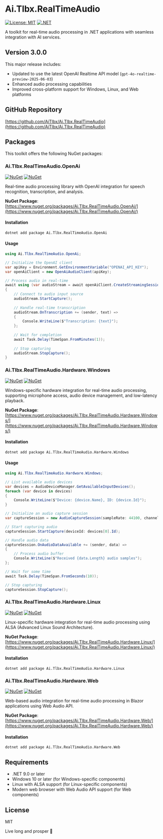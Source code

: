 # Ai.Tlbx.RealTimeAudio

[![License: MIT](https://img.shields.io/badge/License-MIT-yellow.svg)](https://opensource.org/licenses/MIT)
[![.NET](https://img.shields.io/badge/.NET-9.0-blue.svg)](https://dotnet.microsoft.com/download)

A toolkit for real-time audio processing in .NET applications with seamless integration with AI services.

## Version 3.0.0

This major release includes:
- Updated to use the latest OpenAI Realtime API model (`gpt-4o-realtime-preview-2025-06-03`)
- Enhanced audio processing capabilities
- Improved cross-platform support for Windows, Linux, and Web platforms

## GitHub Repository

[https://github.com/AiTlbx/Ai.Tlbx.RealTimeAudio](https://github.com/AiTlbx/Ai.Tlbx.RealTimeAudio)

## Packages

This toolkit offers the following NuGet packages:

### Ai.Tlbx.RealTimeAudio.OpenAi

[![NuGet](https://img.shields.io/nuget/v/Ai.Tlbx.RealTimeAudio.OpenAi.svg)](https://www.nuget.org/packages/Ai.Tlbx.RealTimeAudio.OpenAi/)
[![NuGet](https://img.shields.io/nuget/dt/Ai.Tlbx.RealTimeAudio.OpenAi.svg)](https://www.nuget.org/packages/Ai.Tlbx.RealTimeAudio.OpenAi/)

Real-time audio processing library with OpenAI integration for speech recognition, transcription, and analysis.

**NuGet Package**: [https://www.nuget.org/packages/Ai.Tlbx.RealTimeAudio.OpenAi/](https://www.nuget.org/packages/Ai.Tlbx.RealTimeAudio.OpenAi/)

#### Installation

```
dotnet add package Ai.Tlbx.RealTimeAudio.OpenAi
```

#### Usage

```csharp
using Ai.Tlbx.RealTimeAudio.OpenAi;

// Initialize the OpenAI client
var apiKey = Environment.GetEnvironmentVariable("OPENAI_API_KEY");
var openAiClient = new OpenAiAudioClient(apiKey);

// Process audio in real-time
await using (var audioStream = await openAiClient.CreateStreamingSessionAsync())
{
    // Connect to audio input source
    audioStream.StartCapture();
    
    // Handle real-time transcription
    audioStream.OnTranscription += (sender, text) =>
    {
        Console.WriteLine($"Transcription: {text}");
    };
    
    // Wait for completion
    await Task.Delay(TimeSpan.FromMinutes(1));
    
    // Stop capturing
    audioStream.StopCapture();
}
```

### Ai.Tlbx.RealTimeAudio.Hardware.Windows

[![NuGet](https://img.shields.io/nuget/v/Ai.Tlbx.RealTimeAudio.Hardware.Windows.svg)](https://www.nuget.org/packages/Ai.Tlbx.RealTimeAudio.Hardware.Windows/)
[![NuGet](https://img.shields.io/nuget/dt/Ai.Tlbx.RealTimeAudio.Hardware.Windows.svg)](https://www.nuget.org/packages/Ai.Tlbx.RealTimeAudio.Hardware.Windows/)

Windows-specific hardware integration for real-time audio processing, supporting microphone access, audio device management, and low-latency playback.

**NuGet Package**: [https://www.nuget.org/packages/Ai.Tlbx.RealTimeAudio.Hardware.Windows/](https://www.nuget.org/packages/Ai.Tlbx.RealTimeAudio.Hardware.Windows/)

#### Installation

```
dotnet add package Ai.Tlbx.RealTimeAudio.Hardware.Windows
```

#### Usage

```csharp
using Ai.Tlbx.RealTimeAudio.Hardware.Windows;

// List available audio devices
var devices = AudioDeviceManager.GetAvailableInputDevices();
foreach (var device in devices)
{
    Console.WriteLine($"Device: {device.Name}, ID: {device.Id}");
}

// Initialize an audio capture session
var captureSession = new AudioCaptureSession(sampleRate: 44100, channels: 1);

// Start capturing audio
captureSession.StartCapture(deviceId: devices[0].Id);

// Handle audio data
captureSession.OnAudioDataAvailable += (sender, data) =>
{
    // Process audio buffer
    Console.WriteLine($"Received {data.Length} audio samples");
};

// Wait for some time
await Task.Delay(TimeSpan.FromSeconds(10));

// Stop capturing
captureSession.StopCapture();
```

### Ai.Tlbx.RealTimeAudio.Hardware.Linux

[![NuGet](https://img.shields.io/nuget/v/Ai.Tlbx.RealTimeAudio.Hardware.Linux.svg)](https://www.nuget.org/packages/Ai.Tlbx.RealTimeAudio.Hardware.Linux/)
[![NuGet](https://img.shields.io/nuget/dt/Ai.Tlbx.RealTimeAudio.Hardware.Linux.svg)](https://www.nuget.org/packages/Ai.Tlbx.RealTimeAudio.Hardware.Linux/)

Linux-specific hardware integration for real-time audio processing using ALSA (Advanced Linux Sound Architecture).

**NuGet Package**: [https://www.nuget.org/packages/Ai.Tlbx.RealTimeAudio.Hardware.Linux/](https://www.nuget.org/packages/Ai.Tlbx.RealTimeAudio.Hardware.Linux/)

#### Installation

```
dotnet add package Ai.Tlbx.RealTimeAudio.Hardware.Linux
```

### Ai.Tlbx.RealTimeAudio.Hardware.Web

[![NuGet](https://img.shields.io/nuget/v/Ai.Tlbx.RealTimeAudio.Hardware.Web.svg)](https://www.nuget.org/packages/Ai.Tlbx.RealTimeAudio.Hardware.Web/)
[![NuGet](https://img.shields.io/nuget/dt/Ai.Tlbx.RealTimeAudio.Hardware.Web.svg)](https://www.nuget.org/packages/Ai.Tlbx.RealTimeAudio.Hardware.Web/)

Web-based audio integration for real-time audio processing in Blazor applications using Web Audio API.

**NuGet Package**: [https://www.nuget.org/packages/Ai.Tlbx.RealTimeAudio.Hardware.Web/](https://www.nuget.org/packages/Ai.Tlbx.RealTimeAudio.Hardware.Web/)

#### Installation

```
dotnet add package Ai.Tlbx.RealTimeAudio.Hardware.Web
```

## Requirements

- .NET 9.0 or later
- Windows 10 or later (for Windows-specific components)
- Linux with ALSA support (for Linux-specific components)
- Modern web browser with Web Audio API support (for Web components)

## License

MIT 



Live long and prosper 🖖

